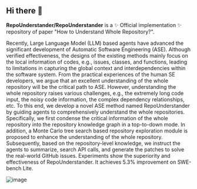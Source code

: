 ## Hi there 👋

**RepoUnderstander/RepoUnderstander** is a ✨ Official implementation ✨ repository of paper "How to Understand Whole Repository?".

Recently, Large Language Model (LLM) based agents have advanced the significant development of Automatic Software Engineering (ASE). Although verified effectiveness, the designs of the existing methods mainly focus on the local information of codes, e.g., issues, classes, and functions, leading to limitations in capturing the global context and interdependencies within the software system. From the practical experiences of the human SE developers, we argue that an excellent understanding of the whole repository will be the critical path to ASE. However, understanding the whole repository raises various challenges, e.g., the extremely long code input, the noisy code information, the complex dependency relationships, etc. To this end, we develop a novel ASE method named RepoUnderstander by guiding agents to comprehensively understand the whole repositories. Specifically, we first condense the critical information of the whole repository into the repository knowledge graph in a top-to-down mode. In addition, a Monte Carlo tree search based repository exploration module is proposed to enhance the understanding of the whole repository. Subsequently, based on the repository-level knowledge, we instruct the agents to summarize, search API calls, and generate the patches to solve the real-world GitHub issues. Experiments show the superiority and effectiveness of RepoUnderstander. It achieves 5.3\% improvement on SWE-bench Lite. 

![image](https://github.com/RepoUnderstander/RepoUnderstander/assets/170649488/8740ff56-3bf4-41b5-846a-7972d20bd743)
